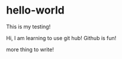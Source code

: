 # hello-world
This is my testing!

Hi, I am learning to use git hub!
Github is fun!

more thing to write!

